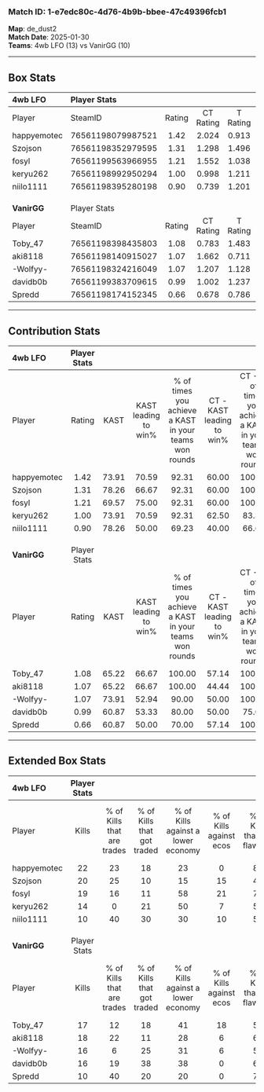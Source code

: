 ### Match ID: 1-e7edc80c-4d76-4b9b-bbee-47c49396fcb1  
**Map**: de_dust2  
**Match Date**: 2025-01-30  
**Teams**: 4wb LFO (13) vs VanirGG (10)  

---  

## Box Stats  

| **4wb LFO** | Player Stats      |        |           |          |       |      |       |         |        |      |     |
| :- | :- | :-: | :-: | :-: | :-: | :-: | :-: | :-: | :-: | :-: | :-: |
| Player      | SteamID           | Rating | CT Rating | T Rating | KAST  | ADR  | Kills | Assists | Deaths | K/D  | HS% |
| happyemotec | 76561198079987521 |  1.42  |   2.024   |  0.913   | 73.91 | 92.8 |  22   |    5    |   14   | 1.57 | 54  |
| Szojson     | 76561198352979595 |  1.31  |   1.298   |  1.496   | 78.26 | 86.2 |  20   |    5    |   16   | 1.25 | 75  |
| fosyl       | 76561199563966955 |  1.21  |   1.552   |  1.038   | 69.57 | 86.9 |  19   |    5    |   16   | 1.19 | 52  |
| keryu262    | 76561198992950294 |  1.00  |   0.998   |  1.211   | 73.91 | 76.5 |  14   |    6    |   17   | 0.82 | 57  |
| niilo1111   | 76561198395280198 |  0.90  |   0.739   |  1.201   | 78.26 | 62.0 |  10   |   10    |   15   | 0.67 | 50  |
|             |                   |        |           |          |       |      |       |         |        |      |     |
|             |                   |        |           |          |       |      |       |         |        |      |     |
|             |                   |        |           |          |       |      |       |         |        |      |     |
| **VanirGG** | Player Stats      |        |           |          |       |      |       |         |        |      |     |
| Player      | SteamID           | Rating | CT Rating | T Rating | KAST  | ADR  | Kills | Assists | Deaths | K/D  | HS% |
| Toby_47     | 76561198398435803 |  1.08  |   0.783   |  1.483   | 65.22 | 90.3 |  17   |    7    |   18   | 0.94 | 58  |
| aki8118     | 76561198140915027 |  1.07  |   1.662   |  0.711   | 65.22 | 74.1 |  18   |    3    |   17   | 1.06 | 61  |
| -Wolfyy-    | 76561198324216049 |  1.07  |   1.207   |  1.128   | 73.91 | 64.0 |  16   |    3    |   15   | 1.07 | 62  |
| davidb0b    | 76561199383709615 |  0.99  |   1.002   |  1.237   | 60.87 | 83.5 |  16   |    7    |   18   | 0.89 | 62  |
| Spredd      | 76561198174152345 |  0.66  |   0.678   |  0.786   | 60.87 | 54.5 |  10   |    6    |   18   | 0.56 | 40  |
---  

## Contribution Stats  

| **4wb LFO** | Player Stats |       |                      |                                                        |                           |                                                             |                          |                                                            |
| :- | :-: | :-: | :-: | :-: | :-: | :-: | :-: | :-: |
| Player      |    Rating    | KAST  | KAST leading to win% | % of times you achieve a KAST in your teams won rounds | CT - KAST leading to win% | CT - % of times you achieve a KAST in your teams won rounds | T - KAST leading to win% | T - % of times you achieve a KAST in your teams won rounds |
| happyemotec |     1.42     | 73.91 |        70.59         |                         92.31                          |           60.00           |                           100.00                            |          85.71           |                           85.71                            |
| Szojson     |     1.31     | 78.26 |        66.67         |                         92.31                          |           60.00           |                           100.00                            |          75.00           |                           85.71                            |
| fosyl       |     1.21     | 69.57 |        75.00         |                         92.31                          |           60.00           |                           100.00                            |          100.00          |                           85.71                            |
| keryu262    |     1.00     | 73.91 |        70.59         |                         92.31                          |           62.50           |                            83.33                            |          77.78           |                           100.00                           |
| niilo1111   |     0.90     | 78.26 |        50.00         |                         69.23                          |           40.00           |                            66.67                            |          62.50           |                           71.43                            |
|             |              |       |                      |                                                        |                           |                                                             |                          |                                                            |
|             |              |       |                      |                                                        |                           |                                                             |                          |                                                            |
|             |              |       |                      |                                                        |                           |                                                             |                          |                                                            |
| **VanirGG** | Player Stats |       |                      |                                                        |                           |                                                             |                          |                                                            |
| Player      |    Rating    | KAST  | KAST leading to win% | % of times you achieve a KAST in your teams won rounds | CT - KAST leading to win% | CT - % of times you achieve a KAST in your teams won rounds | T - KAST leading to win% | T - % of times you achieve a KAST in your teams won rounds |
| Toby_47     |     1.08     | 65.22 |        66.67         |                         100.00                         |           57.14           |                           100.00                            |          75.00           |                           100.00                           |
| aki8118     |     1.07     | 65.22 |        66.67         |                         100.00                         |           44.44           |                           100.00                            |          100.00          |                           100.00                           |
| -Wolfyy-    |     1.07     | 73.91 |        52.94         |                         90.00                          |           50.00           |                           100.00                            |          55.56           |                           83.33                            |
| davidb0b    |     0.99     | 60.87 |        53.33         |                         80.00                          |           50.00           |                            75.00                            |          55.56           |                           83.33                            |
| Spredd      |     0.66     | 60.87 |        50.00         |                         70.00                          |           57.14           |                           100.00                            |          42.86           |                           50.00                            |
---  

## Extended Box Stats  

| **4wb LFO** | Player Stats |                            |                            |                                    |                         |                              |                                 |        |                             |                                     |                          |                               |                            |
| :- | :-: | :-: | :-: | :-: | :-: | :-: | :-: | :-: | :-: | :-: | :-: | :-: | :-: |
| Player      |    Kills     | % of Kills that are trades | % of Kills that got traded | % of Kills against a lower economy | % of Kills against ecos | % of Kills that are flawless | % of Kills that are close duels | Deaths | % of Deaths that get traded | % of Deaths against a lower economy | % of Deaths against ecos | % of Deaths that are flawless | % of Deaths that are close |
| happyemotec |      22      |             23             |             18             |                 23                 |            0            |              82              |                0                |   14   |             21              |                 29                  |            0             |              64               |             14             |
| Szojson     |      20      |             25             |             10             |                 15                 |           15            |              45              |                5                |   16   |             19              |                 25                  |            0             |              56               |             19             |
| fosyl       |      19      |             16             |             11             |                 58                 |           21            |              74              |                5                |   16   |             25              |                 13                  |            0             |              63               |             6              |
| keryu262    |      14      |             0              |             21             |                 50                 |            7            |              57              |                0                |   17   |             24              |                 24                  |            0             |              41               |             6              |
| niilo1111   |      10      |             40             |             30             |                 30                 |           10            |              50              |                0                |   15   |             13              |                 20                  |            0             |              67               |             0              |
|             |              |                            |                            |                                    |                         |                              |                                 |        |                             |                                     |                          |                               |                            |
|             |              |                            |                            |                                    |                         |                              |                                 |        |                             |                                     |                          |                               |                            |
|             |              |                            |                            |                                    |                         |                              |                                 |        |                             |                                     |                          |                               |                            |
| **VanirGG** | Player Stats |                            |                            |                                    |                         |                              |                                 |        |                             |                                     |                          |                               |                            |
| Player      |    Kills     | % of Kills that are trades | % of Kills that got traded | % of Kills against a lower economy | % of Kills against ecos | % of Kills that are flawless | % of Kills that are close duels | Deaths | % of Deaths that get traded | % of Deaths against a lower economy | % of Deaths against ecos | % of Deaths that are flawless | % of Deaths that are close |
| Toby_47     |      17      |             12             |             18             |                 41                 |           18            |              53              |               12                |   18   |             17              |                 33                  |            0             |              67               |             6              |
| aki8118     |      18      |             22             |             11             |                 28                 |            6            |              61              |               11                |   17   |             24              |                 29                  |            6             |              59               |             0              |
| -Wolfyy-    |      16      |             6              |             25             |                 31                 |            6            |              50              |                6                |   15   |             27              |                 33                  |            0             |              67               |             0              |
| davidb0b    |      16      |             19             |             38             |                 38                 |            0            |              69              |               13                |   18   |              6              |                 33                  |            6             |              44               |             6              |
| Spredd      |      10      |             40             |             20             |                 20                 |            0            |              70              |                0                |   18   |             17              |                 44                  |            11            |              83               |             0              |
